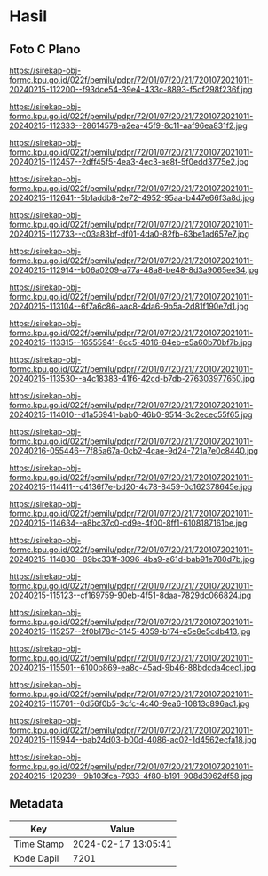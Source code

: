 # Hasil

## Foto C Plano

https://sirekap-obj-formc.kpu.go.id/022f/pemilu/pdpr/72/01/07/20/21/7201072021011-20240215-112200--f93dce54-39e4-433c-8893-f5df298f236f.jpg

https://sirekap-obj-formc.kpu.go.id/022f/pemilu/pdpr/72/01/07/20/21/7201072021011-20240215-112333--28614578-a2ea-45f9-8c11-aaf96ea831f2.jpg

https://sirekap-obj-formc.kpu.go.id/022f/pemilu/pdpr/72/01/07/20/21/7201072021011-20240215-112457--2dff45f5-4ea3-4ec3-ae8f-5f0edd3775e2.jpg

https://sirekap-obj-formc.kpu.go.id/022f/pemilu/pdpr/72/01/07/20/21/7201072021011-20240215-112641--5b1addb8-2e72-4952-95aa-b447e66f3a8d.jpg

https://sirekap-obj-formc.kpu.go.id/022f/pemilu/pdpr/72/01/07/20/21/7201072021011-20240215-112733--c03a83bf-df01-4da0-82fb-63be1ad657e7.jpg

https://sirekap-obj-formc.kpu.go.id/022f/pemilu/pdpr/72/01/07/20/21/7201072021011-20240215-112914--b06a0209-a77a-48a8-be48-8d3a9065ee34.jpg

https://sirekap-obj-formc.kpu.go.id/022f/pemilu/pdpr/72/01/07/20/21/7201072021011-20240215-113104--6f7a6c86-aac8-4da6-9b5a-2d81f190e7d1.jpg

https://sirekap-obj-formc.kpu.go.id/022f/pemilu/pdpr/72/01/07/20/21/7201072021011-20240215-113315--16555941-8cc5-4016-84eb-e5a60b70bf7b.jpg

https://sirekap-obj-formc.kpu.go.id/022f/pemilu/pdpr/72/01/07/20/21/7201072021011-20240215-113530--a4c18383-41f6-42cd-b7db-276303977650.jpg

https://sirekap-obj-formc.kpu.go.id/022f/pemilu/pdpr/72/01/07/20/21/7201072021011-20240215-114010--d1a56941-bab0-46b0-9514-3c2ecec55f65.jpg

https://sirekap-obj-formc.kpu.go.id/022f/pemilu/pdpr/72/01/07/20/21/7201072021011-20240216-055446--7f85a67a-0cb2-4cae-9d24-721a7e0c8440.jpg

https://sirekap-obj-formc.kpu.go.id/022f/pemilu/pdpr/72/01/07/20/21/7201072021011-20240215-114411--c4136f7e-bd20-4c78-8459-0c162378645e.jpg

https://sirekap-obj-formc.kpu.go.id/022f/pemilu/pdpr/72/01/07/20/21/7201072021011-20240215-114634--a8bc37c0-cd9e-4f00-8ff1-6108187161be.jpg

https://sirekap-obj-formc.kpu.go.id/022f/pemilu/pdpr/72/01/07/20/21/7201072021011-20240215-114830--89bc331f-3096-4ba9-a61d-bab91e780d7b.jpg

https://sirekap-obj-formc.kpu.go.id/022f/pemilu/pdpr/72/01/07/20/21/7201072021011-20240215-115123--cf169759-90eb-4f51-8daa-7829dc066824.jpg

https://sirekap-obj-formc.kpu.go.id/022f/pemilu/pdpr/72/01/07/20/21/7201072021011-20240215-115257--2f0b178d-3145-4059-b174-e5e8e5cdb413.jpg

https://sirekap-obj-formc.kpu.go.id/022f/pemilu/pdpr/72/01/07/20/21/7201072021011-20240215-115501--6100b869-ea8c-45ad-9b46-88bdcda4cec1.jpg

https://sirekap-obj-formc.kpu.go.id/022f/pemilu/pdpr/72/01/07/20/21/7201072021011-20240215-115701--0d56f0b5-3cfc-4c40-9ea6-10813c896ac1.jpg

https://sirekap-obj-formc.kpu.go.id/022f/pemilu/pdpr/72/01/07/20/21/7201072021011-20240215-115944--bab24d03-b00d-4086-ac02-1d4562ecfa18.jpg

https://sirekap-obj-formc.kpu.go.id/022f/pemilu/pdpr/72/01/07/20/21/7201072021011-20240215-120239--9b103fca-7933-4f80-b191-908d3962df58.jpg


## Metadata

| Key        | Value               |
| ---------- | ------------------- |
| Time Stamp | 2024-02-17 13:05:41 |
| Kode Dapil | 7201                |



